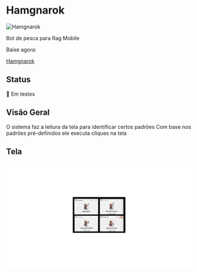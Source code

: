 # Hamgnarok

![Hamgnarok](https://desesquecedor.com.br/uploads/1/anexos/icone.png)

Bot de pesca para Rag Mobile

Baixe agora: 

[Hamgnarok](https://desesquecedor.com.br)

## Status
🚧 Em testes

## Visão Geral
O sistema faz a leitura da tela para identificar certos padrões
Com base nos padrões pré-definidos ele executa cliques na tela

## Tela

![Telas Hamgnarok](https://github.com/luanbiao/hamgnarok/blob/main/hamgnarok-telas.png)
